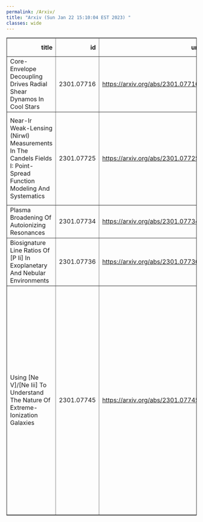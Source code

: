 ```yaml
---
permalink: /Arxiv/
title: "Arxiv (Sun Jan 22 15:10:04 EST 2023) "
classes: wide
---
```

<table border="1" class="dataframe">
  <thead>
    <tr style="text-align: right;">
      <th>title</th>
      <th>id</th>
      <th>url</th>
      <th>authors</th>
      <th>Local Authors</th>
    </tr>
  </thead>
  <tbody>
    <tr>
      <td>Core-Envelope Decoupling Drives Radial Shear Dynamos In Cool Stars</td>
      <td>2301.07716</td>
      <td><a href="https://arxiv.org/abs/2301.07716" target="_blank">https://arxiv.org/abs/2301.07716</a></td>
      <td>Lyra Cao, Marc H. Pinsonneault, Jennifer L. Van Saders</td>
      <td>Lyra Cao, Marc Pinsonneault</td>
    </tr>
    <tr>
      <td>Near-Ir Weak-Lensing (Nirwl) Measurements In The Candels Fields I:   Point-Spread Function Modeling And Systematics</td>
      <td>2301.07725</td>
      <td><a href="https://arxiv.org/abs/2301.07725" target="_blank">https://arxiv.org/abs/2301.07725</a></td>
      <td>Kyle Finner, Bomee Lee, Ranga-Ram Chary, M. James Jee, Christopher Hirata, Giuseppe Congedo, Peter Taylor, Kim Hyeonghan</td>
      <td>Peter Taylor</td>
    </tr>
    <tr>
      <td>Plasma Broadening Of Autoionizing Resonances</td>
      <td>2301.07734</td>
      <td><a href="https://arxiv.org/abs/2301.07734" target="_blank">https://arxiv.org/abs/2301.07734</a></td>
      <td>Anil Pradhan</td>
      <td>Anil Pradhan</td>
    </tr>
    <tr>
      <td>Biosignature Line Ratios Of [P Ii] In Exoplanetary And Nebular   Environments</td>
      <td>2301.07736</td>
      <td><a href="https://arxiv.org/abs/2301.07736" target="_blank">https://arxiv.org/abs/2301.07736</a></td>
      <td>Kevin Hoy, Sultana N. Nahar, Anil K. Pradhan</td>
      <td>Anil Pradhan, Sultana Nahar</td>
    </tr>
    <tr>
      <td>Using [Ne V]/[Ne Iii] To Understand The Nature Of Extreme-Ionization   Galaxies</td>
      <td>2301.07745</td>
      <td><a href="https://arxiv.org/abs/2301.07745" target="_blank">https://arxiv.org/abs/2301.07745</a></td>
      <td>Nikko J. Cleri, Grace M. Olivier, Taylor A. Hutchison, Casey Papovich, Jonathan R. Trump, Ricardo O. Amorin, Bren E. Backhaus, Danielle A. Berg, Vital Fernandez, Steven L. Finkelstein, Seiji Fujimoto, Michaela Hirschmann, Jeyhan S. Kartaltepe, Dale D. Kocevski, Raymond C. Simons, Stephen M. Wilkins, L. Y. Aaron Yung</td>
      <td>Grace Olivier</td>
    </tr>
  </tbody>
</table>